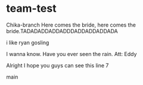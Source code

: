 # team-test


 Chika-branch
Here comes the bride, here comes the bride.TADADADDADDADDDADDADDADDADA 

i like ryan gosling

I wanna know. Have you ever seen the rain. Att: Eddy


Alright I hope you guys can see this line 7

 main
